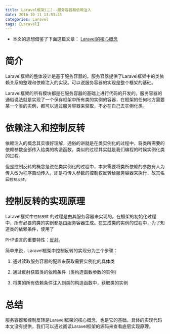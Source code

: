 ```yaml
---
title: Laravel框架(二)--服务容器和依赖注入
date: 2016-10-11 13:53:45
categories: Laravel
tags: [Laravel]
---
```


* 本文的思想借鉴了下面这篇文章： [Laravel的核心概念](https://lufficc.com/blog/the-core-conception-of-laravel)

# 简介

Laravel框架的整体设计是基于服务容器的。服务容器提供了Laravel框架中的类依赖关系的整理和依赖注入的实现。可以说服务容器的实现是整个框架的基础。

<!--more-->

Laravel框架的所有模块都是在服务容器的基础上进行代码的开发的。服务容器的通俗说法就是实现了一个保存框架中所有类的实例的容器，在框架的任何地方需要某一个类的实例，都可以通过服务容器来获取，不必在自己去实例化类。


# 依赖注入和控制反转

依赖注入的概念其实很好理解，通俗的讲就是在类实例化的过程中，将类所需要的依赖参数全部传入给类的构造函数。类似的过程其实就是我们编程的时候实例化类的过程。

但是控制反转的概念是说在类实例化的过程中，本来需要将类所依赖的参数有人为传入改为程序自动传入，即是将传入参数的控制权反转给服务容器来执行，故其名曰`控制反转`。

# 控制反转的实现原理

Laravel框架中`控制反转` 的过程是由其服务容器来实现的。在框架的初始化过程中，所有必要的类的实例都是由服务容器生成。在生成类的实例的过程中，为了知道类的依赖条件，使用了

PHP语言的重要特性：[反射](http://php.net/manual/zh/book.reflection.php)。

简单来说，Laravel框架中控制反转的实现分为三个步骤：

1. 通过读取服务容器的配置来获取需要实例化的具体类

2. 通过反射获取类的依赖条件（类构造函数参数的实例）

3. 将类的所有依赖条件注入到类的构造函数中，获取类的实例

# 总结

服务容器和控制反转是Laravel框架的核心概念，也是它的基础。具体的实现代码本文没有提供，我们可以通过阅读Laravel框架的源码来查看底层实现原理。